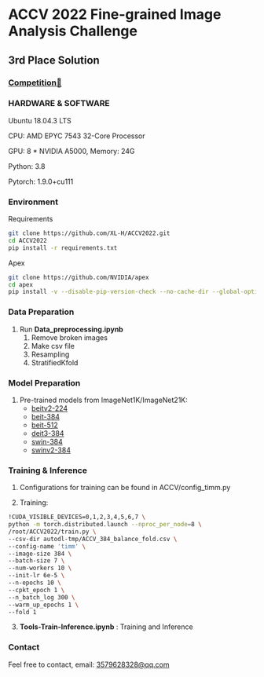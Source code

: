 # ACCV 2022 Fine-grained Image Analysis Challenge

## 3rd Place Solution


### [Competition🔗](https://www.cvmart.net/race/10412/base)



### HARDWARE & SOFTWARE

Ubuntu 18.04.3 LTS

CPU: AMD EPYC 7543 32-Core Processor

GPU: 8 * NVIDIA A5000, Memory: 24G

Python: 3.8

Pytorch: 1.9.0+cu111

### Environment

Requirements
```bash
git clone https://github.com/XL-H/ACCV2022.git
cd ACCV2022
pip install -r requirements.txt
```
Apex
```bash
git clone https://github.com/NVIDIA/apex
cd apex
pip install -v --disable-pip-version-check --no-cache-dir --global-option="--cpp_ext" --global-option="--cuda_ext" ./
```


### Data Preparation

1. Run **Data_preprocessing.ipynb**
    1. Remove broken images
    2. Make csv file
    3. Resampling
    4. StratifiedKfold

### Model Preparation

1. Pre-trained models from ImageNet1K/ImageNet21K:
    - [beitv2-224](https://conversationhub.blob.core.windows.net/beit-share-public/beitv2/beitv2_large_patch16_224_pt1k_ft21k.pth)
    - [beit-384](https://conversationhub.blob.core.windows.net/beit-share-public/beit/beit_large_patch16_384_pt22k_ft22kto1k.pth)
    - [beit-512](https://conversationhub.blob.core.windows.net/beit-share-public/beit/beit_large_patch16_512_pt22k_ft22kto1k.pth)
    - [deit3-384](https://dl.fbaipublicfiles.com/deit/deit_3_large_384_21k.pth)
    - [swin-384](https://github.com/SwinTransformer/storage/releases/download/v1.0.0/swin_large_patch4_window12_384_22k.pth)
    - [swinv2-384](https://github.com/SwinTransformer/storage/releases/download/v2.0.0/swinv2_large_patch4_window12to24_192to384_22kto1k_ft.pth)


### Training & Inference

1. Configurations for training can be found in ACCV/config_timm.py

2. Training:
```bash
!CUDA_VISIBLE_DEVICES=0,1,2,3,4,5,6,7 \
python -m torch.distributed.launch --nproc_per_node=8 \
/root/ACCV2022/train.py \
--csv-dir autodl-tmp/ACCV_384_balance_fold.csv \
--config-name 'timm' \
--image-size 384 \
--batch-size 7 \
--num-workers 10 \
--init-lr 6e-5 \
--n-epochs 10 \
--cpkt_epoch 1 \
--n_batch_log 300 \
--warm_up_epochs 1 \
--fold 1
```

3. **Tools-Train-Inference.ipynb** : Training and Inference


### Contact

Feel free to contact, email: 3579628328@qq.com
